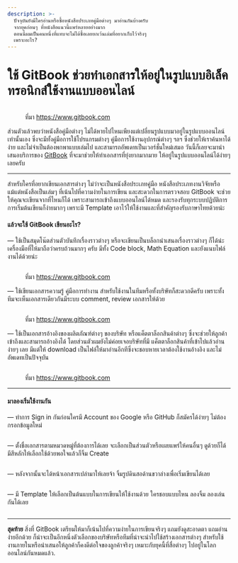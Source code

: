 ```yaml
---
description: >-
  ปัจจุบันยังมีใครอ่านหรือซื้อหนังสือประเภทคู่มือต่างๆ มาอ่านกันบ้างครับ
  จากยุคก่อนๆ ที่หนังสือแนวนี้แพร่หลายอย่างมาก
  ตอนนี้ผมเป็นคนหนึ่งที่แทบจะไม่ได้ซื้อเลยยกเว้นเล่มที่อยากเก็บไว้จริงๆ
  เพราะอะไร?
---
```


# ใช้ GitBook ช่วยทำเอกสารให้อยู่ในรูปแบบอิเล็คทรอนิกส์ใช้งานแบบออนไลน์

<figure><img src="https://cdn.shortpixel.ai/client/to_webp,q_glossy,ret_img,w_1024,h_490/https://adamblog.co/wp-content/uploads/2019/10/git-book-01-1024x490.jpg" alt=""><figcaption><p>ที่มา <a href="https://www.gitbook.com/#KnowledgeBases">https://www.gitbook.com</a></p></figcaption></figure>

ส่วนตัวแล้วพบว่าหนังสือคู่มือต่างๆ ไม่ได้หายไปไหนเพียงแต่เปลี่ยนรูปแบบมาอยู่ในรูปแบบออนไลน์เท่านั้นเอง ซึ่งจะมีทั้งคู่มือการใช้โปรแกรมต่างๆ คู่มือการใช้งานอุปกรณ์ต่างๆ ฯลฯ ซึ่งช่วยให้เราค้นหาได้ง่าย และไม่จำเป็นต้องพกพาแบบเล่มไป และสามารถอัพเดทเป็นเวอร์ชั่นใหม่เสมอ วันนี้ก็เลยจะมานำเสนอบริการของ [GitBook](https://www.gitbook.com/#KnowledgeBases) ที่จะมาช่วยให้ทำเอกสารที่ยุ่งยากมากมาย ให้อยู่ในรูปแบบออนไลน์ได้ง่ายๆ เลยครับ

***

สำหรับใครที่อยากเขียนเอกสารต่างๆ ไม่ว่าจะเป็นหนังสือประเภทคู่มือ หนังสือประเภทงานวิจัยหรือแม้แต่หนังสือเป็นเล่มๆ ที่เน้นไปที่ความง่ายในการเขียน และสะดวกในการตรวจสอบ GitBook จะช่วยให้คุณจะเขียนจากที่ไหนก็ได้ เพราะสามารถเข้าถึงแบบออนไลน์ได้หมด และรองรับทุกระบบปฏิบัติการ การเริ่มต้นเขียนก็ง่ายมากๆ เพราะมี Template เอาไว้ให้ใช้งานและที่สำคัญรองรับภาษาไทยด้วยน่ะ

#### แล้วจะใช้ GitBook เขียนอะไร?

— ใช้เป็นสมุดโน๊ตส่วนตัวบันทึกเรื่องราวต่างๆ หรือจะเขียนเป็นบล็อกนำเสนอเรื่องราวต่างๆ ก็ได้น่ะ เครื่องมือที่ให้มาถือว่าครบถ้วนมากๆ ครับ มีทั้ง Code block, Math Equation และยังแนบไฟล์งานได้ด้วยน่ะ

<figure><img src="https://cdn.shortpixel.ai/client/to_webp,q_glossy,ret_img,w_1024,h_559/https://adamblog.co/wp-content/uploads/2019/10/git-book-02-1024x559.jpg" alt=""><figcaption><p>ที่มา <a href="https://www.gitbook.com/#KnowledgeBases">https://www.gitbook.com</a></p></figcaption></figure>

— ใช้เขียนเอกสารความรู้ คู่มือการทำงาน สำหรับใช้งานในทีมหรือทั้งบริษัทก็สะดวกดีครับ เพราะทั้งทีมจะเห็นเอกสารเดียวกันมีระบบ comment, review เอกสารให้ด้วย

<figure><img src="https://cdn.shortpixel.ai/client/to_webp,q_glossy,ret_img,w_1024,h_523/https://adamblog.co/wp-content/uploads/2019/10/git-book-03-1024x523.jpg" alt=""><figcaption><p>ที่มา <a href="https://www.gitbook.com/#KnowledgeBases">https://www.gitbook.com</a></p></figcaption></figure>

— ใช้เป็นเอกสารอ้างอิงของผลิตภัณฑ์ต่างๆ ของบริษัท หรือแค็ตตาล็อกสินค้าต่างๆ ซึ่งจะช่วยให้ลูกค้าเข้าถึงและสามารถอ้างอิงได้ โดยส่วนตัวผมยังไม่ค่อยเจอบริษัทที่มี แค็ตตาล็อกสินค้าที่เข้าไปแล้วอ่านง่ายๆ เลย มีแต่ให้ download เป็นไฟล์ให้มาอ่านอีกทีซึ่งจะชอบหายเวลาต้องใช้งานอ้างอิง และไม่อัพเดทเป็นปัจจุบัน

<figure><img src="https://cdn.shortpixel.ai/client/to_webp,q_glossy,ret_img,w_1024,h_549/https://adamblog.co/wp-content/uploads/2019/10/git-book-04-1024x549.jpg" alt=""><figcaption><p>ที่มา <a href="https://www.gitbook.com/#KnowledgeBases">https://www.gitbook.com</a></p></figcaption></figure>

***

#### มาลองเริ่มใช้งานกัน

— ทำการ Sign in กันก่อนใครมี Account ของ Google หรือ GitHub ก็สมัครได้ง่ายๆ ไม่ต้องกรอกข้อมูลใหม่

<figure><img src="https://cdn.shortpixel.ai/client/to_webp,q_glossy,ret_img,w_625,h_695/https://adamblog.co/wp-content/uploads/2019/10/git-book-05.jpg" alt=""><figcaption></figcaption></figure>

— ตั้งชื่อเอกสารตามหมวดหมู่ที่ต้องการได้เลย จะเลือกเป็นส่วนตัวหรือเผยแพร่ให้คนอื่นๆ ดูด้วยก็ได้ มีสีหลักให้เลือกใช้ด้วยพอใจแล้วก็จิ้ม Create

<figure><img src="https://cdn.shortpixel.ai/client/to_webp,q_glossy,ret_img,w_1024,h_486/https://adamblog.co/wp-content/uploads/2019/10/git-book-06-1024x486.jpg" alt=""><figcaption></figcaption></figure>

— หลังจากนั้นจะได้หน้าเอกสารเปล่ามาให้เลยจ้า จิ้มรูปดินสอด้านขวาล่างเพื่อเริ่มเขียนได้เลย

<figure><img src="https://cdn.shortpixel.ai/client/to_webp,q_glossy,ret_img,w_1024,h_487/https://adamblog.co/wp-content/uploads/2019/10/git-book-07-1024x487.jpg" alt=""><figcaption></figcaption></figure>

— มี Template ให้เลือกเป็นต้นแบบในการเขียนให้ใช้งานด้วย ใครชอบแบบไหน ลองจิ้ม ลองเล่นกันได้เลย

<figure><img src="https://cdn.shortpixel.ai/client/to_webp,q_glossy,ret_img,w_1024,h_486/https://adamblog.co/wp-content/uploads/2019/10/git-book-08-1024x486.jpg" alt=""><figcaption></figcaption></figure>

***

**สุดท้าย** สิ่งที่ GitBook เตรียมให้มาก็เน้นไปที่ความง่ายในการเขียนจริงๆ แถมยังดูสะอาดตา แถมอ่านง่ายอีกด้วย ก็น่าจะเป็นอีกหนึ่งตัวเลือกของบริษัทหรือทีมที่น่าจะนำไปใช้สร้างเอกสารต่างๆ สำหรับใช้งานภายในหรือนำเสนอให้ลูกค้าก็คงดีต่อใจของลูกค้าจริงๆ เหมาะกับยุคนี้ที่สื่อต่างๆ ไปอยู่ในโลกออนไลน์กันหมดแล้ว.
